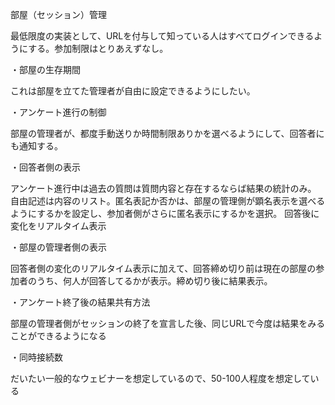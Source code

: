 部屋（セッション）管理

最低限度の実装として、URLを付与して知っている人はすべてログインできるようにする。参加制限はとりあえずなし。

・部屋の生存期間

これは部屋を立てた管理者が自由に設定できるようにしたい。

・アンケート進行の制御

部屋の管理者が、都度手動送りか時間制限ありかを選べるようにして、回答者にも通知する。

・回答者側の表示

アンケート進行中は過去の質問は質問内容と存在するならば結果の統計のみ。
自由記述は内容のリスト。匿名表記か否かは、部屋の管理側が顕名表示を選べるようにするかを設定し、参加者側がさらに匿名表示にするかを選択。
回答後に変化をリアルタイム表示

・部屋の管理者側の表示

回答者側の変化のリアルタイム表示に加えて、回答締め切り前は現在の部屋の参加者のうち、何人が回答してるかが表示。締め切り後に結果表示。

・アンケート終了後の結果共有方法

部屋の管理者側がセッションの終了を宣言した後、同じURLで今度は結果をみることができるようになる

・同時接続数

だいたい一般的なウェビナーを想定しているので、50-100人程度を想定している